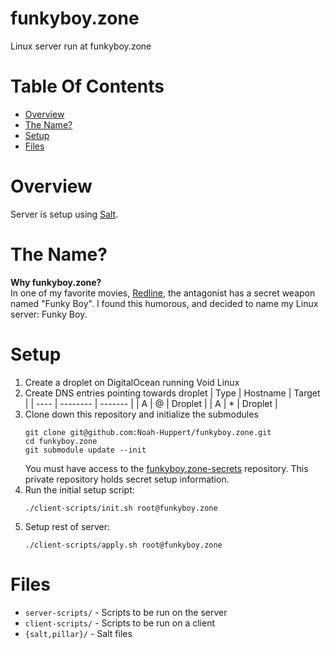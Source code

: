 # funkyboy.zone
Linux server run at funkyboy.zone

# Table Of Contents
- [Overview](#overview)
- [The Name?](#the-name)
- [Setup](#setup)
- [Files](#files)

# Overview
Server is setup using [Salt](https://saltstack.com).  

# The Name?
**Why funkyboy.zone?**  
In one of my favorite movies, 
[Redline](https://en.wikipedia.org/wiki/Redline_(2009_film)), the antagonist 
has a secret weapon named "Funky Boy". I found this humorous, and decided to 
name my Linux server: Funky Boy.

# Setup
1. Create a droplet on DigitalOcean running Void Linux
2. Create DNS entries pointing towards droplet
   | Type | Hostname | Target  |
   | ---- | -------- | ------- |
   | A    | @        | Droplet |
   | A    | *        | Droplet |
3. Clone down this repository and initialize the submodules
   ```
   git clone git@github.com:Noah-Huppert/funkyboy.zone.git
   cd funkyboy.zone
   git submodule update --init
   ```
   You must have access to the [funkyboy.zone-secrets](https://github.com/Noah-Huppert/funkyboy.zone-secrets)
   repository. This private repository holds secret setup information.
4. Run the initial setup script:
   ```
   ./client-scripts/init.sh root@funkyboy.zone
   ```
5. Setup rest of server:
   ```
   ./client-scripts/apply.sh root@funkyboy.zone
   ```

# Files
- `server-scripts/` - Scripts to be run on the server
- `client-scripts/` - Scripts to be run on a client
- `{salt,pillar}/` - Salt files
